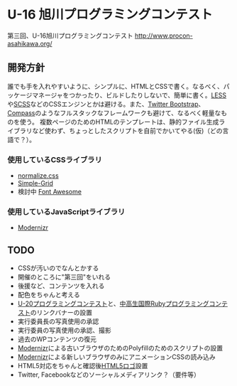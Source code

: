 # U-16 旭川プログラミングコンテスト

第三回、U-16旭川プログラミングコンテスト
<http://www.procon-asahikawa.org/>

## 開発方針
誰でも手を入れやすいように、シンプルに、HTMLとCSSで書く。なるべく、パッケージマネージャをつかったり、ビルドしたりしないで、簡単に書く。[LESS]や[SCSS]などのCSSエンジンとかは避ける。また、[Twitter Bootstrap]、[Compass]のようなフルスタックなフレームワークも避けて、なるべく軽量なものを使う。
複数ページのためのHTMLのテンプレートは、静的ファイル生成ライブラリなど使わず、ちょっとしたスクリプトを自前でかいてやる(仮)（どの言語で？）。


### 使用しているCSSライブラリ
- [normalize.css]
- [Simple-Grid]
- 検討中 [Font Awesome]

### 使用しているJavaScriptライブラリ
- [Modernizr]

## TODO

- CSSが汚いのでなんとかする
- 開催のところに"第三回"をいれる
- 後援など、コンテンツを入れる
- 配色をちゃんと考える
- [U-20プログラミングコンテスト]と、[中高生国際Rubyプログラミングコンテスト]のリンクバナーの設置
- 実行委員長の写真使用の承認
- 実行委員の写真使用の承認、撮影
- 過去のWPコンテンツの復元
- [Modernizr]による古いブラウザのためのPolyfillのためのスクリプトの設置
- [Modernizr]による新しいブラウザのみにアニメーションCSSの読み込み
- HTML5対応をちゃんと確認後[HTML5ロゴ]設置
- Twitter, Facebookなどのソーシャルメディアリンク？（要件等）


[LESS]: http://lesscss.org/
[SCSS]: http://sass-lang.com/
[compass]: http://compass-style.org/
[Twitter Bootstrap]: http://twitter.github.io/bootstrap/
[normalize.css]: http://necolas.github.io/normalize.css/
[Simple-Grid]: http://thisisdallas.github.io/Simple-Grid/
[Modernizr]: http://modernizr.com/
[U-20プログラミングコンテスト]: http://www.johokagekkan.go.jp/u-20/
[中高生国際Rubyプログラミングコンテスト]: http://www.mitaka.ne.jp/ruby/ruby2012/index.html
[HTML5ロゴ]: http://www.w3.org/html/logo/
[Font Awesome]: http://fortawesome.github.io/Font-Awesome/

